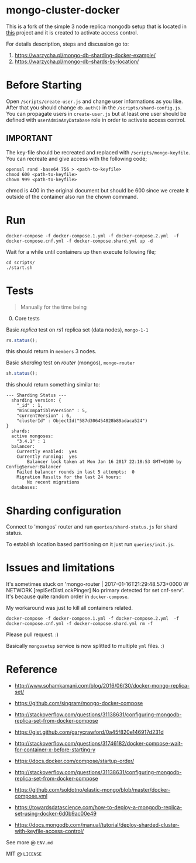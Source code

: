 # mongo-cluster-docker

This is a fork of the simple 3 node replica mongodb setup that is located in [this](https://github.com/senssei/mongo-cluster-docker) project and it is created to activate access control.

For details description, steps and discussion go to:

1. https://warzycha.pl/mongo-db-sharding-docker-example/
2. https://warzycha.pl/mongo-db-shards-by-location/

# Before Starting

Open `/scripts/create-user.js` and change user informations as you like. After that you should change `db.auth()` in the `/scripts/shard-config.js`. You can propagate users in `create-user.js` but at least one user should be defined with `userAdminAnyDatabase` role in order to activate access control.

## IMPORTANT

The key-file should be recreated and replaced with `/scripts/mongo-keyfile`. You can recreate and give access with the following code;

```
openssl rand -base64 756 > <path-to-keyfile>
chmod 600 <path-to-keyfile>
chown 999 <path-to-keyfile>
```
chmod is 400 in the original document but should be 600 since we create it outside of the container also run the chown command.

# Run

```
docker-compose -f docker-compose.1.yml -f docker-compose.2.yml  -f docker-compose.cnf.yml -f docker-compose.shard.yml up -d
```

Wait for a while until containers up then execute following file;

```
cd scripts/
./start.sh
```

# Tests
> Manually for the time being

0. Core tests

Basic *replica* test on *rs1* replica set (data nodes), `mongo-1-1`
```js
rs.status();
```

this should return in `members` 3 nodes.

Basic *sharding* test on *router* (mongos), `mongo-router`
```js
sh.status();
```

this should return something similar to:

```
--- Sharding Status --- 
  sharding version: {
	"_id" : 1,
	"minCompatibleVersion" : 5,
	"currentVersion" : 6,
	"clusterId" : ObjectId("587d306454828b89adaca524")
}
  shards:
  active mongoses:
	"3.4.1" : 1
  balancer:
	Currently enabled:  yes
	Currently running:  yes
		Balancer lock taken at Mon Jan 16 2017 22:18:53 GMT+0100 by ConfigServer:Balancer
	Failed balancer rounds in last 5 attempts:  0
	Migration Results for the last 24 hours: 
		No recent migrations
  databases:

```

# Sharding configuration

Connect to 'mongos' router and run `queries/shard-status.js` for shard status.

To establish location based partitioning on it just run `queries/init.js`.

# Issues and limitations

It's sometimes stuck on 'mongo-router         | 2017-01-16T21:29:48.573+0000 W NETWORK  [replSetDistLockPinger] No primary detected for
set cnf-serv'. It's because quite random order in `docker-compose`.

My workaround was just to kill all containers related.

```
docker-compose -f docker-compose.1.yml -f docker-compose.2.yml  -f docker-compose.cnf.yml -f docker-compose.shard.yml rm -f
```

Please pull request. :)

Basically `mongosetup` service is now splitted to multiple `yml` files. :)

# Reference

* http://www.sohamkamani.com/blog/2016/06/30/docker-mongo-replica-set/
* https://github.com/singram/mongo-docker-compose
* http://stackoverflow.com/questions/31138631/configuring-mongodb-replica-set-from-docker-compose
* https://gist.github.com/garycrawford/0a45f820e146917d231d
* http://stackoverflow.com/questions/31746182/docker-compose-wait-for-container-x-before-starting-y
* https://docs.docker.com/compose/startup-order/
* http://stackoverflow.com/questions/31138631/configuring-mongodb-replica-set-from-docker-compose
* https://github.com/soldotno/elastic-mongo/blob/master/docker-compose.yml

* https://towardsdatascience.com/how-to-deploy-a-mongodb-replica-set-using-docker-6d0b9ac00e49
* https://docs.mongodb.com/manual/tutorial/deploy-sharded-cluster-with-keyfile-access-control/

See more @ `ENV.md`

MIT @ `LICENSE`
